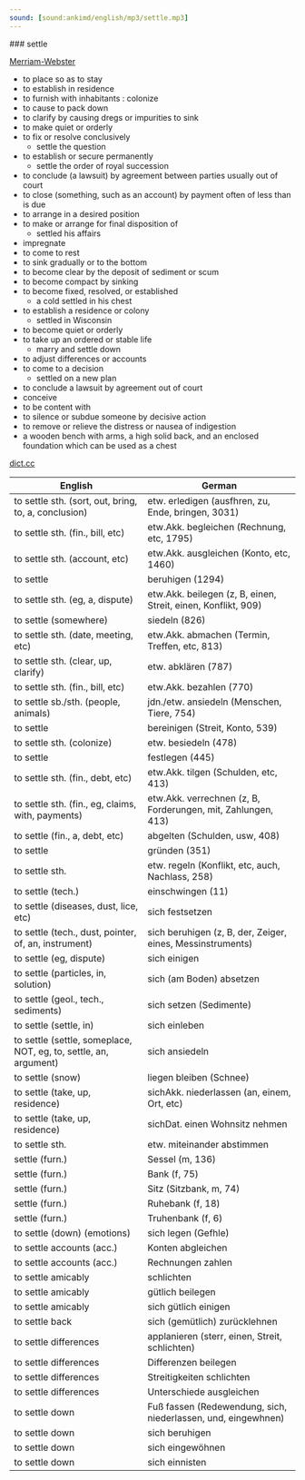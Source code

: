 ```yaml
---
sound: [sound:ankimd/english/mp3/settle.mp3]
---
```


\### settle

[Merriam-Webster](https://www.merriam-webster.com/dictionary/settle)

- to place so as to stay
- to establish in residence
- to furnish with inhabitants : colonize
- to cause to pack down
- to clarify by causing dregs or impurities to sink
- to make quiet or orderly
- to fix or resolve conclusively
    - settle the question
- to establish or secure permanently
    - settle the order of royal succession
- to conclude (a lawsuit) by agreement between parties usually out of court
- to close (something, such as an account) by payment often of less than is due
- to arrange in a desired position
- to make or arrange for final disposition of
    - settled his affairs
- impregnate
- to come to rest
- to sink gradually or to the bottom
- to become clear by the deposit of sediment or scum
- to become compact by sinking
- to become fixed, resolved, or established
    - a cold settled in his chest
- to establish a residence or colony
    - settled in Wisconsin
- to become quiet or orderly
- to take up an ordered or stable life
    - marry and settle down
- to adjust differences or accounts
- to come to a decision
    - settled on a new plan
- to conclude a lawsuit by agreement out of court
- conceive
- to be content with
- to silence or subdue someone by decisive action
- to remove or relieve the distress or nausea of indigestion
- a wooden bench with arms, a high solid back, and an enclosed foundation which can be used as a chest

[dict.cc](https://www.dict.cc/settle)

| English        | German       |
| -------------- | ------------ |
| to settle sth. (sort, out, bring, to, a, conclusion) | etw. erledigen (ausfhren, zu, Ende, bringen, 3031) |
| to settle sth. (fin., bill, etc) | etw.Akk. begleichen (Rechnung, etc, 1795) |
| to settle sth. (account, etc) | etw.Akk. ausgleichen (Konto, etc, 1460) |
| to settle | beruhigen (1294) |
| to settle sth. (eg, a, dispute) | etw.Akk. beilegen (z, B, einen, Streit, einen, Konflikt, 909) |
| to settle (somewhere) | siedeln (826) |
| to settle sth. (date, meeting, etc) | etw.Akk. abmachen (Termin, Treffen, etc, 813) |
| to settle sth. (clear, up, clarify) | etw. abklären (787) |
| to settle sth. (fin., bill, etc) | etw.Akk. bezahlen (770) |
| to settle sb./sth. (people, animals) | jdn./etw. ansiedeln (Menschen, Tiere, 754) |
| to settle | bereinigen (Streit, Konto, 539) |
| to settle sth. (colonize) | etw. besiedeln (478) |
| to settle | festlegen (445) |
| to settle sth. (fin., debt, etc) | etw.Akk. tilgen (Schulden, etc, 413) |
| to settle sth. (fin., eg, claims, with, payments) | etw.Akk. verrechnen (z, B, Forderungen, mit, Zahlungen, 413) |
| to settle (fin., a, debt, etc) | abgelten (Schulden, usw, 408) |
| to settle | gründen (351) |
| to settle sth. | etw. regeln (Konflikt, etc, auch, Nachlass, 258) |
| to settle (tech.) | einschwingen (11) |
| to settle (diseases, dust, lice, etc) | sich festsetzen |
| to settle (tech., dust, pointer, of, an, instrument) | sich beruhigen (z, B, der, Zeiger, eines, Messinstruments) |
| to settle (eg, dispute) | sich einigen |
| to settle (particles, in, solution) | sich (am Boden) absetzen |
| to settle (geol., tech., sediments) | sich setzen (Sedimente) |
| to settle (settle, in) | sich einleben |
| to settle (settle, someplace, NOT, eg, to, settle, an, argument) | sich ansiedeln |
| to settle (snow) | liegen bleiben (Schnee) |
| to settle (take, up, residence) | sichAkk. niederlassen (an, einem, Ort, etc) |
| to settle (take, up, residence) | sichDat. einen Wohnsitz nehmen |
| to settle sth. | etw. miteinander abstimmen |
| settle (furn.) | Sessel (m, 136) |
| settle (furn.) | Bank (f, 75) |
| settle (furn.) | Sitz (Sitzbank, m, 74) |
| settle (furn.) | Ruhebank (f, 18) |
| settle (furn.) | Truhenbank (f, 6) |
| to settle (down) (emotions) | sich legen (Gefhle) |
| to settle accounts (acc.) | Konten abgleichen |
| to settle accounts (acc.) | Rechnungen zahlen |
| to settle amicably | schlichten |
| to settle amicably | gütlich beilegen |
| to settle amicably | sich gütlich einigen |
| to settle back | sich (gemütlich) zurücklehnen |
| to settle differences | applanieren (sterr, einen, Streit, schlichten) |
| to settle differences | Differenzen beilegen |
| to settle differences | Streitigkeiten schlichten |
| to settle differences | Unterschiede ausgleichen |
| to settle down | Fuß fassen (Redewendung, sich, niederlassen, und, eingewhnen) |
| to settle down | sich beruhigen |
| to settle down | sich eingewöhnen |
| to settle down | sich einnisten |
